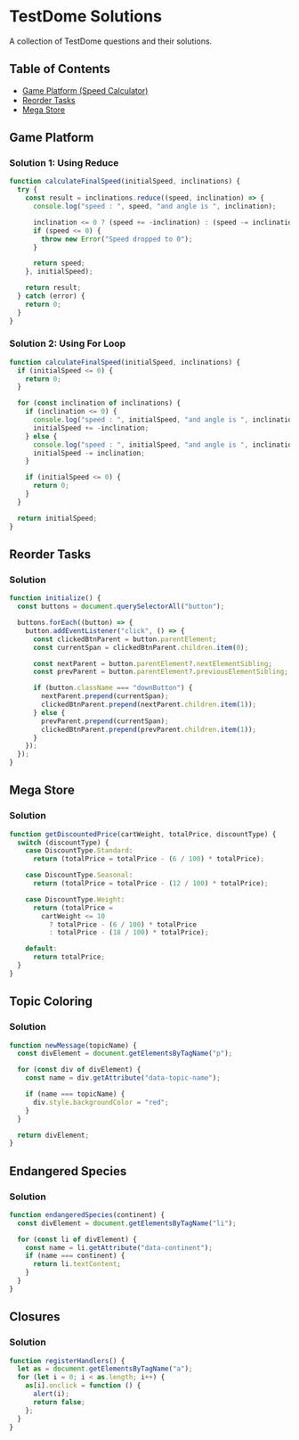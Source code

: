# TestDome Solutions

A collection of TestDome questions and their solutions.

## Table of Contents

- [Game Platform (Speed Calculator)](#game-platform)
- [Reorder Tasks](#reorder-tasks)
- [Mega Store](#mega-store)
<!-- Add more questions as they come -->

## Game Platform

### Solution 1: Using Reduce

```javascript
function calculateFinalSpeed(initialSpeed, inclinations) {
  try {
    const result = inclinations.reduce((speed, inclination) => {
      console.log("speed : ", speed, "and angle is ", inclination);

      inclination <= 0 ? (speed += -inclination) : (speed -= inclination);
      if (speed <= 0) {
        throw new Error("Speed dropped to 0");
      }

      return speed;
    }, initialSpeed);

    return result;
  } catch (error) {
    return 0;
  }
}
```

### Solution 2: Using For Loop

```javascript
function calculateFinalSpeed(initialSpeed, inclinations) {
  if (initialSpeed <= 0) {
    return 0;
  }

  for (const inclination of inclinations) {
    if (inclination <= 0) {
      console.log("speed : ", initialSpeed, "and angle is ", inclination);
      initialSpeed += -inclination;
    } else {
      console.log("speed : ", initialSpeed, "and angle is ", inclination);
      initialSpeed -= inclination;
    }

    if (initialSpeed <= 0) {
      return 0;
    }
  }

  return initialSpeed;
}
```

## Reorder Tasks

### Solution

```javascript
function initialize() {
  const buttons = document.querySelectorAll("button");

  buttons.forEach((button) => {
    button.addEventListener("click", () => {
      const clickedBtnParent = button.parentElement;
      const currentSpan = clickedBtnParent.children.item(0);

      const nextParent = button.parentElement?.nextElementSibling;
      const prevParent = button.parentElement?.previousElementSibling;

      if (button.className === "downButton") {
        nextParent.prepend(currentSpan);
        clickedBtnParent.prepend(nextParent.children.item(1));
      } else {
        prevParent.prepend(currentSpan);
        clickedBtnParent.prepend(prevParent.children.item(1));
      }
    });
  });
}
```

## Mega Store

### Solution

```javascript
function getDiscountedPrice(cartWeight, totalPrice, discountType) {
  switch (discountType) {
    case DiscountType.Standard:
      return (totalPrice = totalPrice - (6 / 100) * totalPrice);

    case DiscountType.Seasonal:
      return (totalPrice = totalPrice - (12 / 100) * totalPrice);

    case DiscountType.Weight:
      return (totalPrice =
        cartWeight <= 10
          ? totalPrice - (6 / 100) * totalPrice
          : totalPrice - (18 / 100) * totalPrice);

    default:
      return totalPrice;
  }
}
```

## Topic Coloring

### Solution

```javascript
function newMessage(topicName) {
  const divElement = document.getElementsByTagName("p");

  for (const div of divElement) {
    const name = div.getAttribute("data-topic-name");

    if (name === topicName) {
      div.style.backgroundColor = "red";
    }
  }

  return divElement;
}
```

## Endangered Species

### Solution

```javascript
function endangeredSpecies(continent) {
  const divElement = document.getElementsByTagName("li");

  for (const li of divElement) {
    const name = li.getAttribute("data-continent");
    if (name === continent) {
      return li.textContent;
    }
  }
}
```

## Closures

### Solution

```javascript
function registerHandlers() {
  let as = document.getElementsByTagName("a");
  for (let i = 0; i < as.length; i++) {
    as[i].onclick = function () {
      alert(i);
      return false;
    };
  }
}
```
